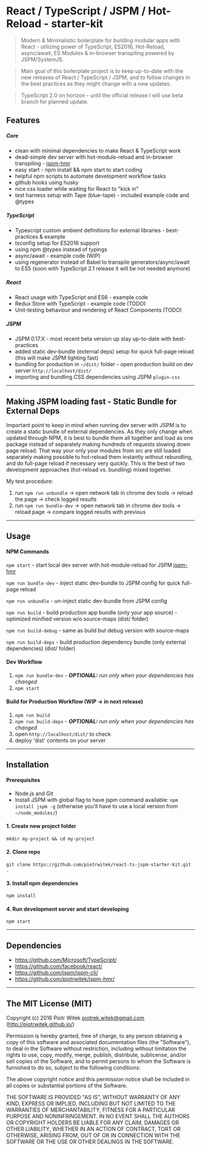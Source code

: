 # React / TypeScript / JSPM / Hot-Reload - starter-kit 
> Modern & Minimalistic boilerplate for building modular apps with React - utilizing power of TypeScript, ES2016, Hot-Reload, async/await, ES Modules & in-browser transpiling powered by JSPM/SystemJS.

> Main goal of this boilerplate project is to keep up-to-date with the new releases of React / TypeScript / JSPM, and to follow changes in the best practices as they might change with a new updates.

> TypeScript 2.0 on horizon - until the official release I will use beta branch for planned update.

## Features

##### Core
- clean with minimal dependencies to make React & TypeScript work
- dead-simple dev server with hot-module-reload and in-browser transpiling - [jspm-hmr](https://www.npmjs.com/package/jspm-hmr)
- easy start - npm install && npm start to start coding
- helpful npm scripts to automate development workflow tasks
- github hooks using husky
- nice css loader while waiting for React to "kick in"
- test harness setup with Tape (blue-tape) - included example code and @types

##### TypeScript
- Typescript custom ambient definitions for external libraries - best-practices & example
- tsconfig setup for ES2016 support
- using npm @types instead of typings
- async/await - example code (WIP)
- using regenerator instead of Babel to transpile generators/async/await to ES5 (soon with TypeScript 2.1 release it will be not needed anymore)

##### React 
- React usage with TypeScript and ES6 - example code
- Redux Store with TypeScript - example code (TODO)
- Unit-testing behaviour and rendering of React Components (TODO)

##### JSPM
- JSPM 0.17.X - most recent beta version up stay up-to-date with best-practices
- added static dev-bundle (external deps) setup for quick full-page reload (this will make JSPM lighting fast)
- bundling for production in `~/dist/` folder - open production build on dev server `http://localhost/dist/`
- importing and bundling CSS dependencies using JSPM `plugin-css`

---

## Making JSPM loading fast - Static Bundle for External Deps
Important point to keep in mind when running dev server with JSPM is to create a static bundle of external dependencies. As they only change when updated through NPM, it is best to bundle them all together and load as one package instead of separately making hundreds of requests slowing down page reload.
That way your only your modules from src are still loaded separately making possible to hot-reload them instantly without rebundling, and do full-page reload if necessary very quickly. This is the best of two development approaches (hot-reload vs. bundling) mixed together.

My test procedure:

1. run `npm run unbundle` -> open network tab in chrome dev tools -> reload the page -> check logged results
2. run `npm run bundle-dev` -> open network tab in chrome dev tools -> reload page -> compare logged results with previous

---

## Usage

#### NPM Commands

`npm start` - start local dev server with hot-module-reload for JSPM [jspm-hmr](https://www.npmjs.com/package/jspm-hmr)

`npm run bundle-dev` - inject static dev-bundle to JSPM config for quick full-page reload

`npm run unbundle` - un-inject static dev-bundle from JSPM config

`npm run build` - build production app bundle (only your app source) - optimized minified version w/o source-maps (dist/ folder)

`npm run build-debug` - same as build but debug version with source-maps

`npm run build-deps` - build production dependency bundle (only external dependencies) (dist/ folder)

#### Dev Workflow
1. `npm run bundle-dev` - _**OPTIONAL:** run only when your dependencies has changed_
2. `npm start`

#### Build for Production Workflow (WIP -> in next release)
1. `npm run build`
2. `npm run build-deps` - _**OPTIONAL:** run only when your dependencies has changed_
3. open `http://localhost/dist/` to check
4. deploy 'dist' contents on your server

---

## Installation

#### Prerequisites
- Node.js and Git
- Install JSPM with global flag to have jspm command available: `npm install jspm -g` (otherwise you'll have to use a local version from `~/node_modules/`)


#### 1. Create new project folder
    mkdir my-project && cd my-project

#### 2. Clone repo
    git clone https://github.com/piotrwitek/react-ts-jspm-starter-kit.git .

#### 3. Install npm dependencies
    npm install

#### 4. Run development server and start developing
    npm start


---

## Dependencies
- https://github.com/Microsoft/TypeScript/
- https://github.com/facebook/react/
- https://github.com/jspm/jspm-cli/
- https://github.com/piotrwitek/jspm-hmr/

---

## The MIT License (MIT)

Copyright (c) 2016 Piotr Witek <piotrek.witek@gmail.com> (http://piotrwitek.github.io/)

Permission is hereby granted, free of charge, to any person obtaining a copy
of this software and associated documentation files (the "Software"), to deal
in the Software without restriction, including without limitation the rights
to use, copy, modify, merge, publish, distribute, sublicense, and/or sell
copies of the Software, and to permit persons to whom the Software is
furnished to do so, subject to the following conditions:

The above copyright notice and this permission notice shall be included in all
copies or substantial portions of the Software.

THE SOFTWARE IS PROVIDED "AS IS", WITHOUT WARRANTY OF ANY KIND, EXPRESS OR
IMPLIED, INCLUDING BUT NOT LIMITED TO THE WARRANTIES OF MERCHANTABILITY,
FITNESS FOR A PARTICULAR PURPOSE AND NONINFRINGEMENT. IN NO EVENT SHALL THE
AUTHORS OR COPYRIGHT HOLDERS BE LIABLE FOR ANY CLAIM, DAMAGES OR OTHER
LIABILITY, WHETHER IN AN ACTION OF CONTRACT, TORT OR OTHERWISE, ARISING FROM,
OUT OF OR IN CONNECTION WITH THE SOFTWARE OR THE USE OR OTHER DEALINGS IN THE
SOFTWARE.
